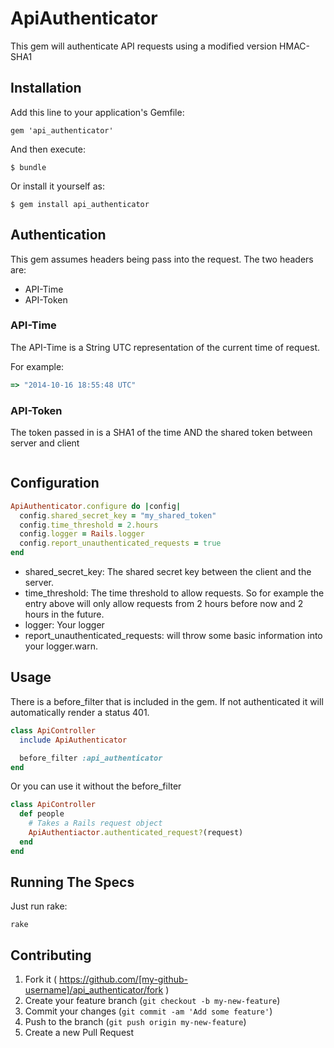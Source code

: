 # ApiAuthenticator

This gem will authenticate API requests using a modified version HMAC-SHA1

## Installation

Add this line to your application's Gemfile:

    gem 'api_authenticator'

And then execute:

    $ bundle

Or install it yourself as:

    $ gem install api_authenticator

## Authentication

This gem assumes headers being pass into the request.
The two headers are:
 - API-Time
 - API-Token

### API-Time
The API-Time is a String UTC representation of the current time of request.

For example:

```ruby
=> "2014-10-16 18:55:48 UTC"
```

### API-Token
The token passed in is a SHA1 of the time AND the shared token between server and client
```ruby
```


## Configuration

```ruby
ApiAuthenticator.configure do |config|
  config.shared_secret_key = "my_shared_token"
  config.time_threshold = 2.hours
  config.logger = Rails.logger
  config.report_unauthenticated_requests = true
end
```

 - shared_secret_key: The shared secret key between the client and the server.
 - time_threshold: The time threshold to allow requests.  So for example the entry above will only allow requests from 2 hours before now and 2 hours in the future.
 - logger: Your logger
 - report_unauthenticated_requests: will throw some basic information into your logger.warn.

## Usage
 There is a before_filter that is included in the gem.  If not authenticated it will automatically render a status 401.

```ruby
class ApiController
  include ApiAuthenticator

  before_filter :api_authenticator
end
```

Or you can use it without the before_filter

```ruby
class ApiController
  def people
    # Takes a Rails request object
    ApiAuthentiactor.authenticated_request?(request)
  end
end
```

## Running The Specs

Just run rake:
```
rake
```

## Contributing

1. Fork it ( https://github.com/[my-github-username]/api_authenticator/fork )
2. Create your feature branch (`git checkout -b my-new-feature`)
3. Commit your changes (`git commit -am 'Add some feature'`)
4. Push to the branch (`git push origin my-new-feature`)
5. Create a new Pull Request
